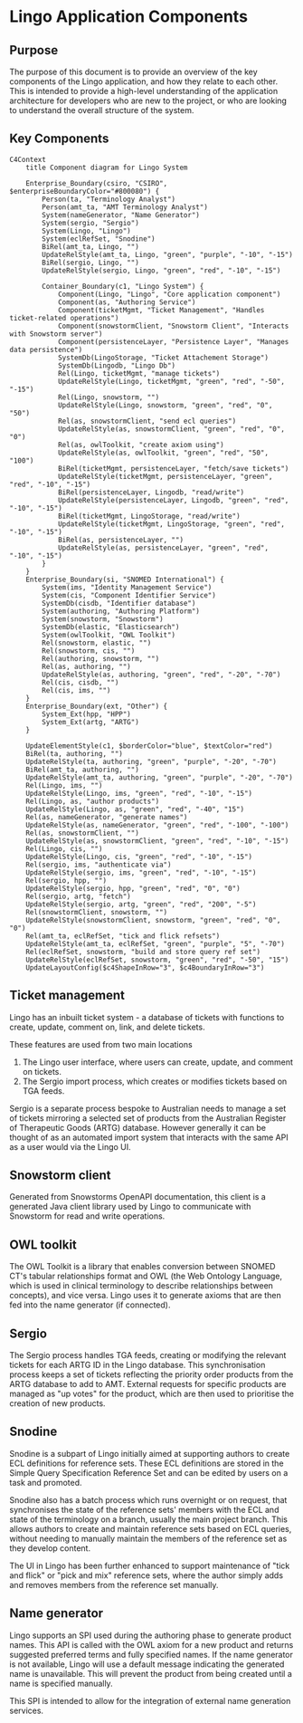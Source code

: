 # Lingo Application Components

## Purpose

The purpose of this document is to provide an overview of the key components of the Lingo
application, and how they relate to each other. This is intended to provide a high-level
understanding of the application architecture for developers who are new to the project, or who are
looking to understand the overall structure of the system.

## Key Components

```mermaid
C4Context
    title Component diagram for Lingo System

    Enterprise_Boundary(csiro, "CSIRO", $enterpriseBoundaryColor="#800080") {
        Person(ta, "Terminology Analyst")
        Person(amt_ta, "AMT Terminology Analyst")
        System(nameGenerator, "Name Generator")
        System(sergio, "Sergio")
        System(Lingo, "Lingo")
        System(eclRefSet, "Snodine")
        BiRel(amt_ta, Lingo, "")
        UpdateRelStyle(amt_ta, Lingo, "green", "purple", "-10", "-15")
        BiRel(sergio, Lingo, "")
        UpdateRelStyle(sergio, Lingo, "green", "red", "-10", "-15")

        Container_Boundary(c1, "Lingo System") {
            Component(Lingo, "Lingo", "Core application component")
            Component(as, "Authoring Service")
            Component(ticketMgmt, "Ticket Management", "Handles ticket-related operations")
            Component(snowstormClient, "Snowstorm Client", "Interacts with Snowstorm server")
            Component(persistenceLayer, "Persistence Layer", "Manages data persistence")
            SystemDb(LingoStorage, "Ticket Attachement Storage")
            SystemDb(Lingodb, "Lingo Db")
            Rel(Lingo, ticketMgmt, "manage tickets")
            UpdateRelStyle(Lingo, ticketMgmt, "green", "red", "-50", "-15")
            Rel(Lingo, snowstorm, "")
            UpdateRelStyle(Lingo, snowstorm, "green", "red", "0", "50")
            Rel(as, snowstormClient, "send ecl queries")
            UpdateRelStyle(as, snowstormClient, "green", "red", "0", "0")
            Rel(as, owlToolkit, "create axiom using")
            UpdateRelStyle(as, owlToolkit, "green", "red", "50", "100")
            BiRel(ticketMgmt, persistenceLayer, "fetch/save tickets")
            UpdateRelStyle(ticketMgmt, persistenceLayer, "green", "red", "-10", "-15")
            BiRel(persistenceLayer, Lingodb, "read/write")
            UpdateRelStyle(persistenceLayer, Lingodb, "green", "red", "-10", "-15")
            BiRel(ticketMgmt, LingoStorage, "read/write")
            UpdateRelStyle(ticketMgmt, LingoStorage, "green", "red", "-10", "-15")
            BiRel(as, persistenceLayer, "")
            UpdateRelStyle(as, persistenceLayer, "green", "red", "-10", "-15")
        }
    }
    Enterprise_Boundary(si, "SNOMED International") {
        System(ims, "Identity Management Service")
        System(cis, "Component Identifier Service")
        SystemDb(cisdb, "Identifier database")
        System(authoring, "Authoring Platform")
        System(snowstorm, "Snowstorm")
        SystemDb(elastic, "Elasticsearch")
        System(owlToolkit, "OWL Toolkit")
        Rel(snowstorm, elastic, "")
        Rel(snowstorm, cis, "")
        Rel(authoring, snowstorm, "")
        Rel(as, authoring, "")
        UpdateRelStyle(as, authoring, "green", "red", "-20", "-70")
        Rel(cis, cisdb, "")
        Rel(cis, ims, "")
    }
    Enterprise_Boundary(ext, "Other") {
        System_Ext(hpp, "HPP")
        System_Ext(artg, "ARTG")
    }

    UpdateElementStyle(c1, $borderColor="blue", $textColor="red")
    BiRel(ta, authoring, "")
    UpdateRelStyle(ta, authoring, "green", "purple", "-20", "-70")
    BiRel(amt_ta, authoring, "")
    UpdateRelStyle(amt_ta, authoring, "green", "purple", "-20", "-70")
    Rel(Lingo, ims, "")
    UpdateRelStyle(Lingo, ims, "green", "red", "-10", "-15")
    Rel(Lingo, as, "author products")
    UpdateRelStyle(Lingo, as, "green", "red", "-40", "15")
    Rel(as, nameGenerator, "generate names")
    UpdateRelStyle(as, nameGenerator, "green", "red", "-100", "-100")
    Rel(as, snowstormClient, "")
    UpdateRelStyle(as, snowstormClient, "green", "red", "-10", "-15")
    Rel(Lingo, cis, "")
    UpdateRelStyle(Lingo, cis, "green", "red", "-10", "-15")
    Rel(sergio, ims, "authenticate via")
    UpdateRelStyle(sergio, ims, "green", "red", "-10", "-15")
    Rel(sergio, hpp, "")
    UpdateRelStyle(sergio, hpp, "green", "red", "0", "0")
    Rel(sergio, artg, "fetch")
    UpdateRelStyle(sergio, artg, "green", "red", "200", "-5")
    Rel(snowstormClient, snowstorm, "")
    UpdateRelStyle(snowstormClient, snowstorm, "green", "red", "0", "0")
    Rel(amt_ta, eclRefSet, "tick and flick refsets")
    UpdateRelStyle(amt_ta, eclRefSet, "green", "purple", "5", "-70")
    Rel(eclRefSet, snowstorm, "build and store query ref set")
    UpdateRelStyle(eclRefSet, snowstorm, "green", "red", "-50", "15")
    UpdateLayoutConfig($c4ShapeInRow="3", $c4BoundaryInRow="3")

```

## Ticket management

Lingo has an inbuilt ticket system - a database of tickets with functions to create, update,
comment on, link, and delete tickets.

These features are used from two main locations

1. The Lingo user interface, where users can create, update, and comment on tickets.
2. The Sergio import process, which creates or modifies tickets based on TGA feeds.

Sergio is a separate process bespoke to Australian needs to manage a set of tickets mirroring a
selected set of products from the Australian Register of Therapeutic Goods (ARTG) database. However
generally it can be thought of as an automated import system that interacts with the same API as a
user would via the Lingo UI.

## Snowstorm client

Generated from Snowstorms OpenAPI documentation, this client is a generated Java client library used
by Lingo to communicate with Snowstorm for read and write operations.

## OWL toolkit

The OWL Toolkit is a library that enables conversion between SNOMED CT's tabular relationships
format and OWL (the Web Ontology Language, which is used in clinical terminology to describe 
relationships between concepts), and vice versa. Lingo uses it to generate axioms that are then fed 
into the name generator (if connected).

## Sergio

The Sergio process handles TGA feeds, creating or modifying the relevant tickets for each ARTG ID in
the Lingo database. This synchronisation process keeps a set of tickets reflecting the priority
order products from the ARTG database to add to AMT. External requests for specific products are
managed as "up votes" for the product, which are then used to prioritise the creation of new
products.

## Snodine

Snodine is a subpart of Lingo initially aimed at supporting authors to create ECL definitions for
reference sets. These ECL definitions are stored in the Simple Query Specification Reference Set
and can be edited by users on a task and promoted.

Snodine also has a batch process which runs overnight or on request, that synchronises the state of
the reference sets' members with the ECL and state of the terminology on a branch, usually the main
project branch. This allows authors to create and maintain reference sets based on ECL queries,
without needing to manually maintain the members of the reference set as they develop content.

The UI in Lingo has been further enhanced to support maintenance of "tick and flick" or "pick and
mix" reference sets, where the author simply adds and removes members from the reference set
manually.

## Name generator

Lingo supports an SPI used during the authoring phase to generate product names. This API is called
with the OWL axiom for a new product and returns suggested preferred terms and fully specified
names. If the name generator is not available, Lingo will use a default message indicating the
generated name is unavailable. This will prevent the product from being created until a name is
specified manually.

This SPI is intended to allow for the integration of external name generation services.
